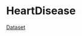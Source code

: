 # HeartDisease

[Dataset]([url](https://www.kaggle.com/datasets/johnsmith88/heart-disease-dataset))
